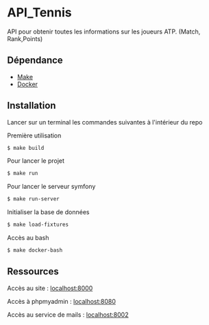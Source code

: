 # API_Tennis
API pour obtenir toutes les informations sur les joueurs ATP. (Match, Rank,Points)

## Dépendance

* [Make](https://stat545.com/make-windows.html)
* [Docker](https://docs.docker.com/get-docker/)

## Installation 

Lancer sur un terminal les commandes suivantes à l'intérieur du repo

Première utilisation
```sh
$ make build 
```

Pour lancer le projet
```sh
$ make run
```

Pour lancer le serveur symfony
```sh
$ make run-server 
```

Initialiser la base de données
```sh
$ make load-fixtures 
```

Accès au bash 
```sh
$ make docker-bash 
```

## Ressources

Accès au site : [localhost:8000](https://localhost:8000)

Accès à phpmyadmin : [localhost:8080](http://localhost:8080)

Accès au service de mails : [localhost:8002](http://localhost:8002)


